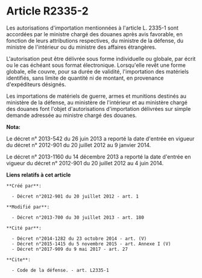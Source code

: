 # Article R2335-2

Les autorisations d'importation mentionnées à l'article L. 2335-1 sont accordées par le ministre chargé des douanes après
avis favorable, en fonction de leurs attributions respectives, du ministre de la défense, du ministre de l'intérieur ou du
ministre des affaires étrangères. 

L'autorisation peut être délivrée sous forme individuelle ou globale, par écrit ou le cas échéant sous format électronique.
Lorsqu'elle revêt une forme globale, elle couvre, pour sa durée de validité, l'importation des matériels identifiés, sans
limite de quantité ni de montant, en provenance d'expéditeurs désignés. 

Les importations de matériels de guerre, armes et munitions destinés au ministère de la défense, au ministère de l'intérieur
et au ministère chargé des douanes font l'objet d'autorisations d'importation délivrées sur simple demande adressée au
ministre chargé des douanes.

**Nota:**

Le décret n° 2013-542 du 26 juin 2013 a reporté la date d'entrée en vigueur du décret n° 2012-901 du 20 juillet 2012 au 9
janvier 2014.

Le décret n° 2013-1160 du 14 décembre 2013 a reporté la date d'entrée en vigueur du décret n° 2012-901 du 20 juillet 2012 au
4 juin 2014.

**Liens relatifs à cet article**

	**Créé par**:

	  - Décret n°2012-901 du 20 juillet 2012 - art. 1

	**Modifié par**:

	  - Décret n°2013-700 du 30 juillet 2013 - art. 180

	**Cité par**:

	  - Décret n°2014-1282 du 23 octobre 2014 - art. (V)
	  - Décret n°2015-1415 du 5 novembre 2015 - art. Annexe I (V)
	  - Décret n°2017-909 du 9 mai 2017 - art. 27

	**Cite**:

	  - Code de la défense. - art. L2335-1
